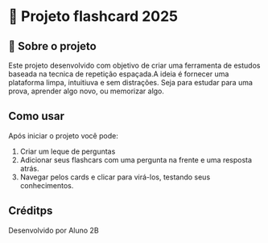 # 🧠 Projeto flashcard 2025

## 🎯 Sobre o projeto
Este projeto desenvolvido com objetivo de criar uma ferramenta de estudos baseada na tecnica de repetição espaçada.A ideia é fornecer uma plataforma limpa, intuitiuva e sem distrações. Seja para estudar para uma prova, aprender algo novo, ou memorizar algo.

## Como usar
Após iniciar o projeto você pode:
 1. Criar um leque de perguntas
 2. Adicionar seus flashcars com uma pergunta na frente e uma resposta atrás.
 3. Navegar pelos cards e clicar para virá-los, testando seus conhecimentos.
## Créditps
Desenvolvido por Aluno 2B
